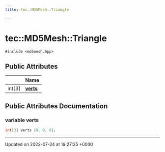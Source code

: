 ```yaml
---
title: tec::MD5Mesh::Triangle

---
```


# tec::MD5Mesh::Triangle






`#include <md5mesh.hpp>`

## Public Attributes

|                | Name           |
| -------------- | -------------- |
| int[3] | **[verts](/engine/Classes/structtec_1_1_m_d5_mesh_1_1_triangle/#variable-verts)**  |

## Public Attributes Documentation

### variable verts

```cpp
int[3] verts {0, 0, 0};
```


-------------------------------

Updated on 2022-07-24 at 19:27:35 +0000